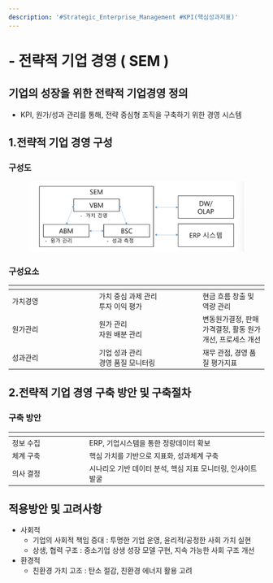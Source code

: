 ```yaml
---
description: '#Strategic_Enterprise_Management #KPI(핵심성과지표)'
---
```


# - 전략적 기업 경영 ( SEM )



## 기업의 성장을 위한 전략적 기업경영 정의

* KPI, 원가/성과 관리를 통해, 전략 중심형 조직을 구축하기 위한 경영 시스템

## 1.전략적 기업 경영 구성

### 구성도

<figure><img src="../../../.gitbook/assets/image (1) (1) (1) (1) (1) (1) (1) (1) (1) (1) (1) (1) (1) (1) (1) (1) (1) (1) (1).png" alt=""><figcaption></figcaption></figure>

### 구성요소

<table><thead><tr><th width="157"></th><th width="190"></th><th></th></tr></thead><tbody><tr><td>가치경영</td><td>가치 중심 과제  관리<br>투자 이익 평가</td><td>현금 흐름 창출 및 역량 관리</td></tr><tr><td>원가관리</td><td>원가 관리<br>자원 배분 관리</td><td>변동원가결정, 판매가격결정, 활동 원가 개선, 프로세스 개선</td></tr><tr><td>성과관리</td><td>기업 성과 관리<br>경영 품질 모니터링</td><td>재무 관점, 경영 품질 평가지표</td></tr></tbody></table>

## 2.전략적 기업 경영 구축 방안 및 구축절차

### 구축 방안

<table><thead><tr><th width="138"></th><th></th></tr></thead><tbody><tr><td>정보 수집</td><td>ERP, 기업시스템을 통한 정량데이터 확보</td></tr><tr><td>체계 구축</td><td>핵심 가치를 기반으로 지표화, 성과체계 구축</td></tr><tr><td>의사 결정</td><td>시나리오 기반 데이터 분석, 핵심 지표 모니터링, 인사이트 발굴</td></tr></tbody></table>



## 적용방안 및 고려사항

* 사회적
  * 기업의 사회적 책임 증대 : 투명한 기업 운영, 윤리적/공정한 사회 가치 실현
  * 상생, 협력 구조 : 중소기업 상생 성장 모델 구현, 지속 가능한 사회 구조 개선
* 환경적
  * 친환경 가치 고조 : 탄소 절감, 친환경 에너지 활용 고려
